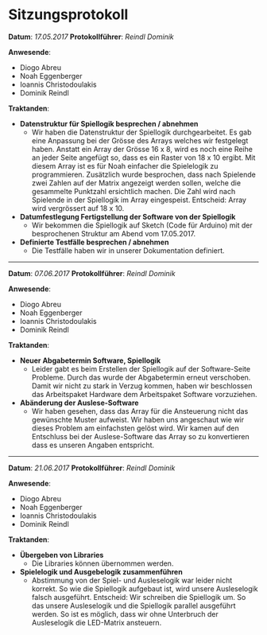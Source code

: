 # Sitzungsprotokoll

**Datum**: *17.05.2017*
**Protokollführer**: *Reindl Dominik*

**Anwesende**:

- Diogo Abreu
- Noah Eggenberger
- Ioannis Christodoulakis
- Dominik Reindl

**Traktanden**:

- **Datenstruktur für Spiellogik besprechen / abnehmen**
  - Wir haben die Datenstruktur der Spiellogik durchgearbeitet.
Es gab eine Anpassung bei der Grösse des Arrays welches wir festgelegt haben. Anstatt ein Array der Grösse 16 x 8, wird es noch eine Reihe an jeder Seite angefügt so, dass es ein Raster von 18 x 10 ergibt. Mit diesem Array ist es für Noah einfacher die Spielelogik zu programmieren. Zusätzlich wurde besprochen, dass nach Spielende zwei Zahlen auf der Matrix angezeigt werden sollen, welche die gesammelte Punktzahl ersichtlich machen. Die Zahl wird nach Spielende in der Spiellogik im Array eingespeist. Entscheid: Array wird vergrössert auf 18 x 10.
- **Datumfestlegung Fertigstellung der Software von der Spiellogik**
  - Wir bekommen die Spiellogik auf Sketch (Code für Arduino) mit der besprochenen Struktur am Abend vom 17.05.2017.
- **Definierte Testfälle besprechen / abnehmen**
  - Die Testfälle haben wir in unserer Dokumentation definiert.

---

**Datum**: *07.06.2017*
**Protokollführer**: *Reindl Dominik*

**Anwesende**:

- Diogo Abreu
- Noah Eggenberger
- Ioannis Christodoulakis
- Dominik Reindl

**Traktanden**:

- **Neuer Abgabetermin Software, Spiellogik**
  - Leider gabt es beim Erstellen der Spiellogik auf der Software-Seite Probleme. Durch das wurde der Abgabetermin erneut verschoben. Damit wir nicht zu stark in Verzug kommen, haben wir beschlossen das Arbeitspaket Hardware dem Arbeitspaket Software vorzuziehen.
- **Abänderung der Auslese-Software**
  - Wir haben gesehen, dass das Array für die Ansteuerung nicht das gewünschte Muster aufweist. Wir haben uns angeschaut wie wir dieses Problem am einfachsten gelöst wird. Wir kamen auf den Entschluss bei der Auslese-Software das Array so zu konvertieren dass es unseren Angaben entspricht.

---

**Datum**: *21.06.2017*
**Protokollführer**: *Reindl Dominik*

**Anwesende**:

- Diogo Abreu
- Noah Eggenberger
- Ioannis Christodoulakis
- Dominik Reindl

**Traktanden**:

- **Übergeben von Libraries**
  - Die Libraries können übernommen werden.
- **Spielelogik und Ausgebelogik zusammenführen**
  - Abstimmung von der Spiel- und Ausleselogik war leider nicht korrekt. So wie die Spiellogik aufgebaut ist, wird unsere Ausleselogik falsch ausgeführt. Entscheid: Wir schreiben die Spiellogik um. So das unsere Ausleselogik und die Spiellogik parallel ausgeführt werden. So ist es möglich, dass wir ohne Unterbruch der Ausleselogik die LED-Matrix ansteuern.
